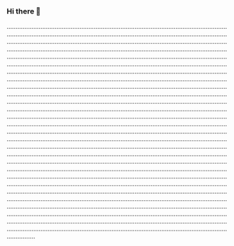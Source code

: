 ### Hi there 👋

................................................................................................................................................................................................................................................................................................................................................................................................................................................................................................................................................................................................................................................................................................................................................................................................................................................................................................................................................................................................................................................................................................................................................................................................................................................................................................................................................................................................................................................................................................................................................................................................................................................................................................................................................................................................................................................................................................................................................................................................................................................................................................................................................................................................................................................................................................................................................................................................................................................................................................................................................................................................................................................................................................................................................................................................................................................................................................................................................................................................................................................................................................................................................................................................................................................................................................................................................................................................................................................................................................................................................................................................................................